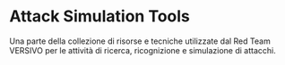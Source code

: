 # Attack Simulation Tools

Una parte della collezione di risorse e tecniche utilizzate dal Red Team VERSIVO per le attività di ricerca, ricognizione e simulazione di attacchi.

